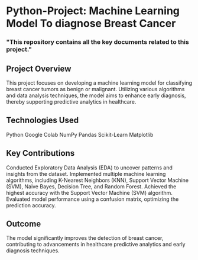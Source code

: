 # Python-Project: Machine Learning Model To diagnose Breast Cancer
### "This repository contains all the key documents related to this project."
## Project Overview
This project focuses on developing a machine learning model for classifying breast cancer tumors as benign or malignant. Utilizing various algorithms and data analysis techniques, the model aims to enhance early diagnosis, thereby supporting predictive analytics in healthcare.

## Technologies Used
Python
Google Colab
NumPy
Pandas
Scikit-Learn
Matplotlib
## Key Contributions
Conducted Exploratory Data Analysis (EDA) to uncover patterns and insights from the dataset.
Implemented multiple machine learning algorithms, including K-Nearest Neighbors (KNN), Support Vector Machine (SVM), Naive Bayes, Decision Tree, and Random Forest.
Achieved the highest accuracy with the Support Vector Machine (SVM) algorithm.
Evaluated model performance using a confusion matrix, optimizing the prediction accuracy.
## Outcome
The model significantly improves the detection of breast cancer, contributing to advancements in healthcare predictive analytics and early diagnosis techniques.
